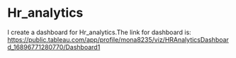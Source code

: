 # Hr_analytics
I create a dashboard for Hr_analytics.The link for dashboard is: https://public.tableau.com/app/profile/mona8235/viz/HRAnalyticsDashboard_16896771280770/Dashboard1
